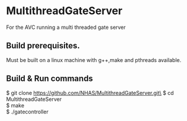 # MultithreadGateServer
For the AVC running a multi threaded gate server

## Build prerequisites.
Must be built on a linux machine with g++,make and pthreads available.

## Build & Run commands
$ git clone https://github.com/NHAS/MultithreadGateServer.git\
$ cd MultithreadGateServer\
$ make\
$ ./gatecontroller
